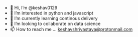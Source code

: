 - 👋 Hi, I’m @keshav0129
- 👀 I’m interested in python and javascript
- 🌱 I’m currently learning continous delivery
- 💞️ I’m looking to collaborate on data science
- 📫 How to reach me ... keshavshrivastava@protonmail.com

<!---
keshav0129/keshav0129 is a ✨ special ✨ repository because its `README.md` (this file) appears on your GitHub profile.
You can click the Preview link to take a look at your changes.
--->
